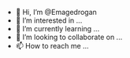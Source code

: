 - 👋 Hi, I’m @Emagedrogan
- 👀 I’m interested in ...
- 🌱 I’m currently learning ...
- 💞️ I’m looking to collaborate on ...
- 📫 How to reach me ...

<!---
Emagedrogan/Emagedrogan is a ✨ special ✨ repository because its `README.md` (this file) appears on your GitHub profile.
You can click the Preview link to take a look at your changes.
--->
